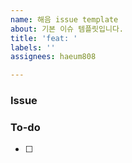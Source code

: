 ```yaml
---
name: 해음 issue template
about: 기본 이슈 템플릿입니다.
title: 'feat: '
labels: ''
assignees: haeum808

---
```


###  Issue
<!-- 이슈에 대해 간략하게 설명해주세요 -->

###  To-do
<!-- 진행할 작업에 대해 적어주세요 -->
- [ ]
